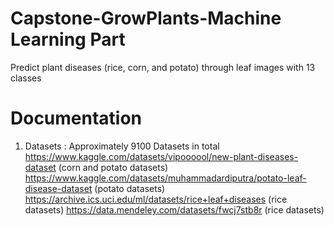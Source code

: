 # Capstone-GrowPlants-Machine Learning Part
Predict plant diseases (rice, corn, and potato) through leaf images with 13 classes

# Documentation
1. Datasets : Approximately 9100 Datasets in total
   https://www.kaggle.com/datasets/vipoooool/new-plant-diseases-dataset (corn and potato datasets)
   https://www.kaggle.com/datasets/muhammadardiputra/potato-leaf-disease-dataset (potato datasets)
   https://archive.ics.uci.edu/ml/datasets/rice+leaf+diseases (rice datasets)
   https://data.mendeley.com/datasets/fwcj7stb8r (rice datasets)
